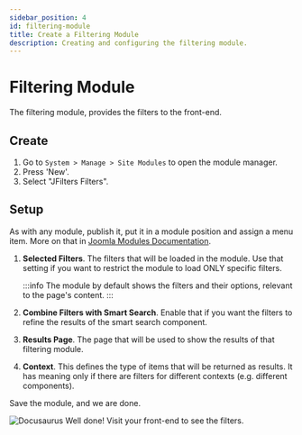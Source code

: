 ```yaml
---
sidebar_position: 4
id: filtering-module
title: Create a Filtering Module
description: Creating and configuring the filtering module.
---
```


# Filtering Module
The filtering module, provides the filters to the front-end.

## Create
1. Go to `System > Manage > Site Modules` to open the module manager.
2. Press 'New'.
3. Select "JFilters Filters".

## Setup
As with any module, publish it, put it in a module position and assign a menu item. More on that in [Joomla Modules Documentation](https://docs.joomla.org/Module).



1.  **Selected Filters**.
    The filters that will be loaded in the module. Use that setting if you want to restrict the module to load ONLY specific filters.
    
    :::info
    The module by default shows the filters and their options, relevant to the page's content.
    :::
    
2.  **Combine Filters with Smart Search**.
    Enable that if you want the filters to refine the results of the smart search component.
    
3. **Results Page**. The page that will be used to show the results of that filtering module.

4. **Context**. This defines the type of items that will be returned as results. It has meaning only if there are filters for different contexts (e.g. different components).

Save the module, and we are done.

![Docusaurus](/img/thumb.svg) Well done! Visit your front-end to see the filters.